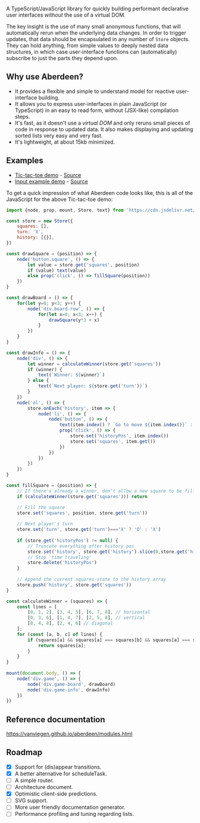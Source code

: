 A TypeScript/JavaScript library for quickly building performant declarative user interfaces *without* the use of a virtual DOM.

The key insight is the use of many small anonymous functions, that will automatically rerun when the underlying data changes. In order to trigger updates, that data should be encapsulated in any number of `Store` objects. They can hold anything, from simple values to deeply nested data structures, in which case user-interface functions can (automatically) subscribe to just the parts they depend upon.


## Why use Aberdeen?

- It provides a flexible and simple to understand model for reactive user-interface building.
- It allows you to express user-interfaces in plain JavaScript (or TypeScript) in an easy to read form, without (JSX-like) compilation steps.
- It's fast, as it doesn't use a *virtual DOM* and only reruns small pieces of code in response to updated data. It also makes displaying and updating sorted lists very easy and very fast.
- It's lightweight, at about 15kb minimized.


## Examples

- [Tic-tac-toe demo](https://vanviegen.github.io/aberdeen/examples/tic-tac-toe/) - [Source](https://github.com/vanviegen/aberdeen/tree/master/examples/tic-tac-toe)
- [Input example demo](https://vanviegen.github.io/aberdeen/examples/input/) - [Source](https://github.com/vanviegen/aberdeen/tree/master/examples/input)


To get a quick impression of what Aberdeen code looks like, this is all of the JavaScript for the above Tic-tac-toe demo:

```javascript
import {node, prop, mount, Store, text} from 'https://cdn.jsdelivr.net/npm/aberdeen/+esm';

const store = new Store({
	squares: [],
	turn: 'X',
	history: [{}],
})

const drawSquare = (position) => {
	node('button.square', () => {
		let value = store.get('squares', position)
		if (value) text(value)
		else prop('click', () => fillSquare(position))
	})
}

const drawBoard = () => {
	for(let y=0; y<3; y++) {
		node('div.board-row', () => {
			for(let x=0; x<3; x++) {
				drawSquare(y*3 + x)
			}
		})
	}
}

const drawInfo = () => {
	node('div', () => {
		let winner = calculateWinner(store.get('squares'))
		if (winner) {
			text(`Winner: ${winner}`)
		} else {
			text(`Next player: ${store.get('turn')}`)			
		}
	})
	node('ol', () => {
		store.onEach('history', item => {
			node('li', () => {
				node('button', () => {
					text(item.index() ? `Go to move ${item.index()}` : `Go to game start`)
					prop('click', () => {
						store.set('historyPos', item.index())
						store.set('squares', item.get())
					})
				})
			})
		})
	})
}

const fillSquare = (position) => {
	// If there's already a winner, don't allow a new square to be filled
	if (calculateWinner(store.get('squares'))) return

	// Fill the square
	store.set('squares', position, store.get('turn'))
	
	// Next player's turn
	store.set('turn', store.get('turn')==='X' ? 'O' : 'X')
	
	if (store.get('historyPos') != null) {
		// Truncate everything after history pos
		store.set('history', store.get('history').slice(0,store.get('historyPos')+1))
		// Stop 'time traveling'
		store.delete('historyPos')
	}
	
	// Append the current squares-state to the history array 
	store.push('history', store.get('squares'))
}

const calculateWinner = (squares) => {
	const lines = [
		[0, 1, 2], [3, 4, 5], [6, 7, 8], // horizontal
		[0, 3, 6], [1, 4, 7], [2, 5, 8], // vertical
		[0, 4, 8], [2, 4, 6] // diagonal
	];
	for (const [a, b, c] of lines) {
		if (squares[a] && squares[a] === squares[b] && squares[a] === squares[c]) {
			return squares[a];
		}
	}
}
 
mount(document.body, () => {
	node('div.game', () => {
		node('div.game-board', drawBoard)
		node('div.game-info', drawInfo)
	})
})
```


## Reference documentation

https://vanviegen.github.io/aberdeen/modules.html


## Roadmap

- [x] Support for (dis)appear transitions.
- [x] A better alternative for scheduleTask.
- [ ] A simple router.
- [ ] Architecture document.
- [x] Optimistic client-side predictions.
- [ ] SVG support.
- [ ] More user friendly documentation generator.
- [ ] Performance profiling and tuning regarding lists.
